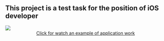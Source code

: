 ## This project is a test task for the position of iOS developer

<img src="https://github.com/IvanStebletsov/TestEcommerceApp/blob/master/raw/TestEcommerceAppREADMEImage.png.png" align="center">

<div align="center"><a href="https://youtu.be/Q74hBvhkanA" align = "center">Click for watch an example of application work</a></div>

